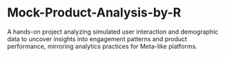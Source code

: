 # Mock-Product-Analysis-by-R
A hands-on project analyzing simulated user interaction and demographic data to uncover insights into engagement patterns and product performance, mirroring analytics practices for Meta-like platforms.
